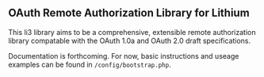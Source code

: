 OAuth Remote Authorization Library for Lithium
----------------------------------------------

This li3 library aims to be a comprehensive, extensible remote authorization library compatable with the OAuth 1.0a and OAuth 2.0 draft specifications.

Documentation is forthcoming.  For now, basic instructions and useage examples can be found in `/config/bootstrap.php`.
